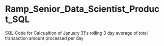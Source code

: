 # Ramp_Senior_Data_Scientist_Product_SQL
SQL Code for Calcualtion of  January 31's rolling 3 day average of total transaction amount processed per day
